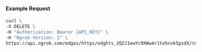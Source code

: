 <!-- Generated by nd gen api-examples. DO NOT EDIT. -->
#### Example Request
```bash
curl \
-X DELETE \
-H "Authorization: Bearer {API_KEY}" \
-H "Ngrok-Version: 2" \
https://api.ngrok.com/edges/https/edghts_2QZJ1ewYc9XWw4r1te5nvk5psdX/routes/edghtsrt_2QZJ1kASyhUBcV5yfdO31YyMVDv/saml
